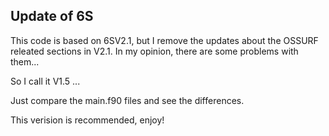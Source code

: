 ## Update of 6S

This code is based on 6SV2.1, but I remove the updates about the OSSURF releated sections in V2.1. 
In my opinion, there are some problems with them...

So I call it V1.5 ...

Just compare the main.f90 files and see the differences.

This verision is recommended, enjoy!
